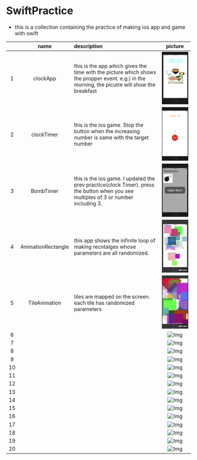 
# SwiftPractice
- this is a collection containing the practice of making ios app and game with swift

||name|description|picture|
|:--:|:--:|:--|:--:|
|1|clockApp|this is the app which gives the time with the picture which shows the propper event. e.g.) in the morning, the picutre will show the breakfast |![Img](ClockApp/image/breakfast.png)|
|2|clockTimer|this is the ios game. Stop the button when the increasing number is same with the target number|![Img](clockTimer/image/process.png)|
|3|BombTimer|this is the ios game. I updated the prev practice(clock Timer). press the button when you see multiples of 3 or number including 3. |![Img](BombTimer/image/startScene.png)|
|4|AnimationRectangle|this app shows the infinite loop of making recntalges whose parameters are all randomized.|![Img](AnimationRectangle/image/anim.gif)|
|5|TileAnimation|tiles are mapped on the screen. each tile has randomized parameters |![Img](TileAnimation/image/tileAnimation.gif)|
|6|| |![Img](/image/)|
|7|| |![Img](/image/)|
|8|| |![Img](/image/)|
|9|| |![Img](/image/)|
|10|| |![Img](/image/)|
|11|| |![Img](/image/)|
|12|| |![Img](/image/)|
|13|| |![Img](/image/)|
|14|| |![Img](/image/)|
|15|| |![Img](/image/)|
|16|| |![Img](/image/)|
|17|| |![Img](/image/)|
|18|| |![Img](/image/)|
|19|| |![Img](/image/)|
|20|| |![Img](/image/)|
